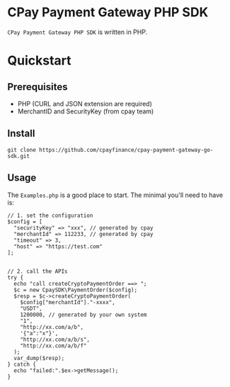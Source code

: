# CPay Payment Gateway PHP SDK

`CPay Payment Gateway PHP SDK` is written in PHP.

# Quickstart

## Prerequisites
- PHP (CURL and JSON extension are required)
- MerchantID and SecurityKey (from cpay team)

## Install
`git clone https://github.com/cpayfinance/cpay-payment-gateway-go-sdk.git`

## Usage
The `Examples.php` is a good place to start.
The minimal you'll need to have is:

```
// 1. set the configuration
$config = [
  "securityKey" => "xxx", // generated by cpay
  "merchantId" => 112233, // generated by cpay
  "timeout" => 3,
  "host" => "https://test.com"
];


// 2. call the APIs
try {
  echo "call createCryptoPaymentOrder ==> ";
  $c = new CpaySDK\PaymentOrder($config);
  $resp = $c->createCryptoPaymentOrder(
    $config["merchantId"]."-xxxx",
    "USDT",
    1200000, // generated by your own system
    "1",
    "http://xx.com/a/b",
    '{"a":"x"}',
    "http://xx.com/a/b/s",
    "http://xx.com/a/b/f"
  );
  var_dump($resp);
} catch {
  echo "failed:".$ex->getMessage();
}

```

